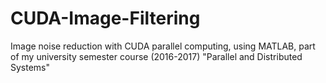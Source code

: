 # CUDA-Image-Filtering
Image noise reduction with CUDA parallel computing, using MATLAB, part of my university semester course (2016-2017) "Parallel and Distributed Systems"
